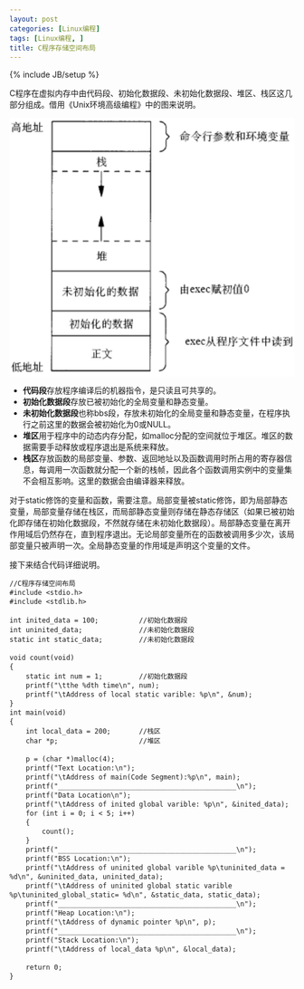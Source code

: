 ```yaml
---
layout: post
categories: [Linux编程]
tags: [Linux编程, ]
title: C程序存储空间布局
---
```

{% include JB/setup %}

C程序在虚拟内存中由代码段、初始化数据段、未初始化数据段、堆区、栈区这几部分组成。借用《Unix环境高级编程》中的图来说明。    

<img src="/others/pic/20140719.png" align="center" alt="C程序存储空间布局">


- **代码段**存放程序编译后的机器指令，是只读且可共享的。  
- **初始化数据段**存放已被初始化的全局变量和静态变量。    
- **未初始化数据段**也称bbs段，存放未初始化的全局变量和静态变量，在程序执行之前这里的数据会被初始化为0或NULL。    
- **堆区**用于程序中的动态内存分配，如malloc分配的空间就位于堆区。堆区的数据需要手动释放或程序退出是系统来释放。    
- **栈区**存放函数的局部变量、参数、返回地址以及函数调用时所占用的寄存器信息，每调用一次函数就分配一个新的栈帧，因此各个函数调用实例中的变量集不会相互影响。这里的数据会由编译器来释放。   

对于static修饰的变量和函数，需要注意。局部变量被static修饰，即为局部静态变量，局部变量存储在栈区，而局部静态变量则存储在静态存储区（如果已被初始化即存储在初始化数据段，不然就存储在未初始化数据段）。局部静态变量在离开作用域后仍然存在，直到程序退出。无论局部变量所在的函数被调用多少次，该局部变量只被声明一次。全局静态变量的作用域是声明这个变量的文件。

接下来结合代码详细说明。

    //C程序存储空间布局
    #include <stdio.h>
    #include <stdlib.h>
    
    int inited_data = 100;          //初始化数据段
    int uninited_data;              //未初始化数据段
    static int static_data;         //未初始化数据段
    
    void count(void)
    {
        static int num = 1;         //初始化数据段
        printf("\tthe %dth time\n", num);
        printf("\tAddress of local static varible: %p\n", &num);
    }
    int main(void)
    {
        int local_data = 200;       //栈区
        char *p;                    //堆区
        
        p = (char *)malloc(4);
        printf("Text Location:\n");
        printf("\tAddress of main(Code Segment):%p\n", main);
        printf("____________________________________________\n");
        printf("Data Location\n");
        printf("\tAddress of inited global varible: %p\n", &inited_data);
        for (int i = 0; i < 5; i++)
        {
            count();
        }
        printf("____________________________________________\n");
        printf("BSS Location:\n");
        printf("\tAddress of uninited global varible %p\tuninited_data = %d\n", &uninited_data, uninited_data);
        printf("\tAddress of uninited global static varible %p\tuninited_global_static= %d\n", &static_data, static_data);
        printf("____________________________________________\n");
        printf("Heap Location:\n");
        printf("\tAddress of dynamic pointer %p\n", p);
        printf("____________________________________________\n");
        printf("Stack Location:\n");
        printf("\tAddress of local_data %p\n", &local_data);
        
        return 0;
    }
